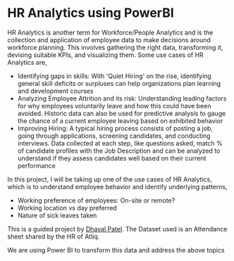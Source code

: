 # HR Analytics using PowerBI

HR Analytics is another term for Workforce/People Analytics and is the collection and application of employee data to make decisions around workforce planning. This involves gathering the right data, transforming it, devising suitable KPIs, and visualizing them.
Some use cases of HR Analytics are,

- Identifying gaps in skills: With 'Quiet Hiring' on the rise, identifying general skill deficits or surpluses can help organizations plan learning and development courses
- Analyzing Employee Attrition and its risk: Understanding leading factors for why employees voluntarily leave and how this could have been avoided. Historic data can also be used for predictive analysis to gauge the chance of a current employee leaving based on exhibited behavior
- Improving Hiring: A typical hiring process consists of posting a job, going through applications, screening candidates, and conducting interviews. Data collected at each step, like questions asked, match % of candidate profiles with the Job Description and can be analyzed to understand if they assess candidates well based on their current performance

In this project, I will be taking up one of the use cases of HR Analytics, which is to understand employee behavior and identify underlying patterns,

- Working preference of employees: On-site or remote?
- Working location vs day preferred
- Nature of sick leaves taken

This is a guided project by [Dhaval Patel](https://www.youtube.com/watch?v=ru1qeDO_qrc&list=PLeo1K3hjS3uuVQccZa7yFwK3ltoGQOWbM). The Dataset used is an Attendance sheet shared by the HR of Atliq.

We are using Power BI to transform this data and address the above topics

